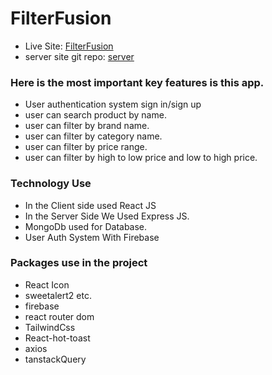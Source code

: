 # FilterFusion

- Live Site: [FilterFusion](https://filterfusion-8c8a9.web.app/)
- server site git repo: [server](https://github.com/Hm-masum/FilterFusion-server)

### Here is the most important key features is this app.

- User authentication system sign in/sign up
- user can search product by name.
- user can filter by brand name.
- user can filter by category name.
- user can filter by price range.
- user can filter by high to low price and low to high price.

  
### Technology Use

- In the Client side used React JS
- In the Server Side We Used Express JS.
- MongoDb used for Database.
- User Auth System With Firebase

### Packages use in the project

- React Icon
- sweetalert2 etc.
- firebase
- react router dom
- TailwindCss
- React-hot-toast
- axios
- tanstackQuery


